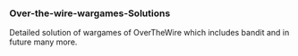 ### Over-the-wire-wargames-Solutions
Detailed solution of wargames of OverTheWire which includes bandit and in future many more.
